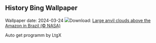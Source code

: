 ## History Bing Wallpaper
Wallpaper date: 2024-03-24
![](https://www.bing.com/th?id=OHR.AmazonClouds_EN-US2049846873_UHD.jpg&w=1000)Download: [Large anvil clouds above the Amazon in Brazil (© NASA)](https://www.bing.com/th?id=OHR.AmazonClouds_EN-US2049846873_UHD.jpg)

Auto get programm by LtgX
